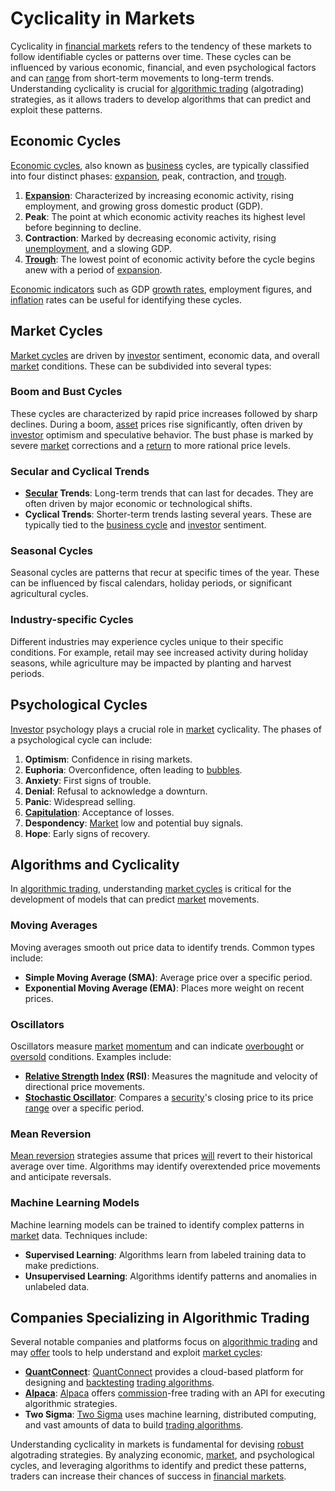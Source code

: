 # Cyclicality in Markets

Cyclicality in [financial markets](../f/financial_market.md) refers to the tendency of these markets to follow identifiable cycles or patterns over time. These cycles can be influenced by various economic, financial, and even psychological factors and can [range](../r/range.md) from short-term movements to long-term trends. Understanding cyclicality is crucial for [algorithmic trading](../a/algorithmic_trading.md) (algotrading) strategies, as it allows traders to develop algorithms that can predict and exploit these patterns.

## Economic Cycles

[Economic cycles](../e/economic_cycles.md), also known as [business](../b/business.md) cycles, are typically classified into four distinct phases: [expansion](../e/expansion.md), peak, contraction, and [trough](../t/trough.md).

1. **[Expansion](../e/expansion.md)**: Characterized by increasing economic activity, rising employment, and growing gross domestic product (GDP).
2. **Peak**: The point at which economic activity reaches its highest level before beginning to decline.
3. **Contraction**: Marked by decreasing economic activity, rising [unemployment](../u/unemployment.md), and a slowing GDP.
4. **[Trough](../t/trough.md)**: The lowest point of economic activity before the cycle begins anew with a period of [expansion](../e/expansion.md).

[Economic indicators](../e/economic_indicators.md) such as GDP [growth rates](../g/growth_rates_in_trading.md), employment figures, and [inflation](../i/inflation.md) rates can be useful for identifying these cycles.

## Market Cycles

[Market cycles](../m/market_cycles.md) are driven by [investor](../i/investor.md) sentiment, economic data, and overall [market](../m/market.md) conditions. These can be subdivided into several types:

### Boom and Bust Cycles

These cycles are characterized by rapid price increases followed by sharp declines. During a boom, [asset](../a/asset.md) prices rise significantly, often driven by [investor](../i/investor.md) optimism and speculative behavior. The bust phase is marked by severe [market](../m/market.md) corrections and a [return](../r/return.md) to more rational price levels.

### Secular and Cyclical Trends

- **[Secular](../s/secular.md) Trends**: Long-term trends that can last for decades. They are often driven by major economic or technological shifts.
- **Cyclical Trends**: Shorter-term trends lasting several years. These are typically tied to the [business cycle](../b/business_cycle.md) and [investor](../i/investor.md) sentiment.

### Seasonal Cycles

Seasonal cycles are patterns that recur at specific times of the year. These can be influenced by fiscal calendars, holiday periods, or significant agricultural cycles.

### Industry-specific Cycles

Different industries may experience cycles unique to their specific conditions. For example, retail may see increased activity during holiday seasons, while agriculture may be impacted by planting and harvest periods.

## Psychological Cycles

[Investor](../i/investor.md) psychology plays a crucial role in [market](../m/market.md) cyclicality. The phases of a psychological cycle can include:

1. **Optimism**: Confidence in rising markets.
2. **Euphoria**: Overconfidence, often leading to [bubbles](../b/bubble.md).
3. **Anxiety**: First signs of trouble.
4. **Denial**: Refusal to acknowledge a downturn.
5. **Panic**: Widespread selling.
6. **[Capitulation](../c/capitulation.md)**: Acceptance of losses.
7. **Despondency**: [Market](../m/market.md) low and potential buy signals.
8. **Hope**: Early signs of recovery.

## Algorithms and Cyclicality

In [algorithmic trading](../a/algorithmic_trading.md), understanding [market cycles](../m/market_cycles.md) is critical for the development of models that can predict [market](../m/market.md) movements.

### Moving Averages

Moving averages smooth out price data to identify trends. Common types include:

- **Simple Moving Average (SMA)**: Average price over a specific period.
- **Exponential Moving Average (EMA)**: Places more weight on recent prices.

### Oscillators

Oscillators measure [market](../m/market.md) [momentum](../m/momentum.md) and can indicate [overbought](../o/overbought.md) or [oversold](../o/oversold.md) conditions. Examples include:

- **[Relative Strength](../r/relative_strength.md) [Index](../i/index_instrument.md) (RSI)**: Measures the magnitude and velocity of directional price movements.
- **[Stochastic Oscillator](../s/stochastic_oscillator.md)**: Compares a [security](../s/security.md)'s closing price to its price [range](../r/range.md) over a specific period.

### Mean Reversion

[Mean reversion](../m/mean_reversion.md) strategies assume that prices [will](../w/will.md) revert to their historical average over time. Algorithms may identify overextended price movements and anticipate reversals.

### Machine Learning Models

Machine learning models can be trained to identify complex patterns in [market](../m/market.md) data. Techniques include:

- **Supervised Learning**: Algorithms learn from labeled training data to make predictions.
- **Unsupervised Learning**: Algorithms identify patterns and anomalies in unlabeled data.

## Companies Specializing in Algorithmic Trading

Several notable companies and platforms focus on [algorithmic trading](../a/algorithmic_trading.md) and may [offer](../o/offer.md) tools to help understand and exploit [market cycles](../m/market_cycles.md):

- **[QuantConnect](../q/quantconnect.md)**: [QuantConnect](https://www.quantconnect.com/) provides a cloud-based platform for designing and [backtesting](../b/backtesting.md) [trading algorithms](../t/trading_algorithms.md).
- **[Alpaca](../a/alpaca.md)**: [Alpaca](https://alpaca.markets/) offers [commission](../c/commission.md)-free trading with an API for executing algorithmic strategies.
- **Two Sigma**: [Two Sigma](https://www.twosigma.com/) uses machine learning, distributed computing, and vast amounts of data to build [trading algorithms](../t/trading_algorithms.md).

Understanding cyclicality in markets is fundamental for devising [robust](../r/robust.md) algotrading strategies. By analyzing economic, [market](../m/market.md), and psychological cycles, and leveraging algorithms to identify and predict these patterns, traders can increase their chances of success in [financial markets](../f/financial_market.md).